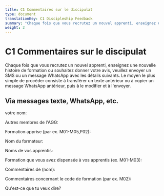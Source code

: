 ```yaml
---
title: C1 Commentaires sur le discipulat
type: document
translationKey: C1 Discipleship Feedback
summary: "Chaque fois que vous recrutez un nouvel apprenti, enseignez une nouvelle histoire de formation ou souhaitez donner votre avis, veuillez envoyer un SMS ou un message WhatsApp avec les détails suivants. Le moyen le plus simple de procéder consiste à transférer un texte antérieur ou à copier un message WhatsApp antérieur, puis à le modifier et à l'envoyer."
weight: 2
---
```

# C1 Commentaires sur le discipulat

Chaque fois que vous recrutez un nouvel apprenti, enseignez une nouvelle histoire de formation ou souhaitez donner votre avis, veuillez envoyer un SMS ou un message WhatsApp avec les détails suivants. Le moyen le plus simple de procéder consiste à transférer un texte antérieur ou à copier un message WhatsApp antérieur, puis à le modifier et à l'envoyer.

## Via messages texte, WhatsApp, etc.

votre nom:

Autres membres de l'AGG:

Formation apprise (par ex. M01-M05,P02):

Nom du formateur:

Noms de vos apprentis:

Formation que vous avez dispensée à vos apprentis (ex. M01-M03):

Commentaires de (nom):

Commentaires concernant le code de formation (par ex. M02):

Qu'est-ce que tu veux dire?
